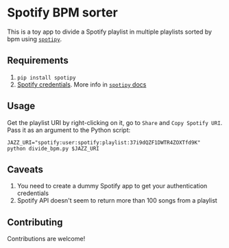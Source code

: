 # Spotify BPM sorter

This is a toy app to divide a Spotify playlist in multiple playlists sorted by bpm using [`spotipy`](http://spotipy.readthedocs.io/en/latest/).

## Requirements
1. `pip install spotipy`
2. [Spotify credentials](https://developer.spotify.com/my-applications). More info in [`spotipy` docs](http://spotipy.readthedocs.io/en/latest/#authorization-code-flow)

## Usage
Get the playlist URI by right-clicking on it, go to `Share` and `Copy Spotify URI`. Pass it as an argument to the Python script:
```shell
JAZZ_URI="spotify:user:spotify:playlist:37i9dQZF1DWTR4ZOXTfd9K"
python divide_bpm.py $JAZZ_URI
```

## Caveats
1. You need to create a dummy Spotify app to get your authentication credentials
2. Spotify API doesn't seem to return more than 100 songs from a playlist

## Contributing
Contributions are welcome!
